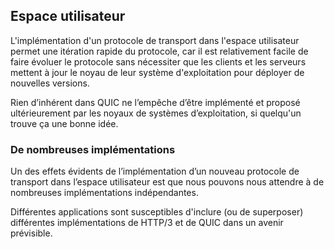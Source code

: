 ## Espace utilisateur

L'implémentation d'un protocole de transport dans l'espace utilisateur permet une
itération rapide du protocole, car il est relativement facile de faire évoluer le
protocole sans nécessiter que les clients et les serveurs mettent à jour le noyau
de leur système d'exploitation pour déployer de nouvelles versions.

Rien d’inhérent dans QUIC ne l’empêche d’être implémenté et proposé ultérieurement
par les noyaux de systèmes d’exploitation, si quelqu'un trouve ça une bonne idée.

### De nombreuses implémentations

Un des effets évidents de l’implémentation d’un nouveau protocole de transport dans
l’espace utilisateur est que nous pouvons nous attendre à de nombreuses
implémentations indépendantes.

Différentes applications sont susceptibles d'inclure (ou de superposer) différentes
implémentations de HTTP/3 et de QUIC dans un avenir prévisible.
